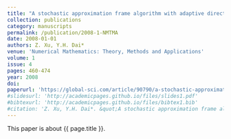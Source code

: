 ```yaml
---
title: "A stochastic approximation frame algorithm with adaptive directions"
collection: publications
category: manuscripts
permalink: /publication/2008-1-NMTMA
date: 2008-01-01
authors: Z. Xu, Y.H. Dai*
venue: 'Numerical Mathematics: Theory, Methods and Applications'
volume: 1
issue: 4
pages: 460-474
year: 2008
doi:
paperurl: 'https://global-sci.com/article/90790/a-stochastic-approximation-frame-algorithm-with-adaptive-directions'
#slidesurl: 'http://academicpages.github.io/files/slides1.pdf'
#bibtexurl: 'http://academicpages.github.io/files/bibtex1.bib'
#citation: 'Z. Xu, Y.H. Dai*. &quot;A stochastic approximation frame algorithm with adaptive directions.&quot; <i>Numerical Mathematics: Theory, Methods and Applications</i>. 1(4):460-474, 2008.'
---
```


This paper is about {{ page.title }}.
